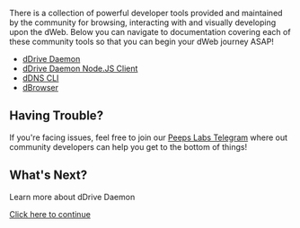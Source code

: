 There is a collection of powerful developer tools provided and maintained by the community for browsing, interacting with and visually developing upon the dWeb. Below you can navigate to documentation covering each of these community tools so that you can begin your dWeb journey ASAP!

- [dDrive Daemon](ddrive-daemon.md)
- [dDrive Daemon Node.JS Client](ddrive-daemon-node-js-client.md)
- [dDNS CLI](ddns-cli.md)
- [dBrowser](http://dbrowser.com)

## Having Trouble?
If you're facing issues, feel free to join our [Peeps Labs Telegram](https://t.me/peepslabs) where out community developers can help you get to the bottom of things!

## What's Next?
Learn more about dDrive Daemon

[Click here to continue](ddrive-daemon.md)